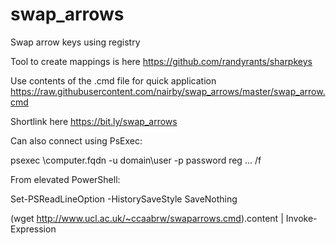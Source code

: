 # swap_arrows
Swap arrow keys using registry

Tool to create mappings is here https://github.com/randyrants/sharpkeys

Use contents of the .cmd file for quick application
https://raw.githubusercontent.com/nairby/swap_arrows/master/swap_arrow.cmd

Shortlink here
https://bit.ly/swap_arrows

Can also connect using PsExec:

psexec \\computer.fqdn -u domain\user -p password reg ... /f

From elevated PowerShell:


Set-PSReadLineOption -HistorySaveStyle SaveNothing

(wget http://www.ucl.ac.uk/~ccaabrw/swaparrows.cmd).content | Invoke-Expression
